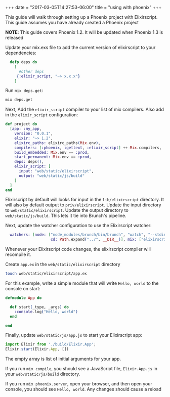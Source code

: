 +++
date = "2017-03-05T14:27:53-06:00"
title = "using with phoenix"
+++

This guide will walk through setting up a Phoenix project with Elixirscript. This guide assumes you have already created a Phoenix project

**NOTE**: This guide covers Phoenix 1.2. It will be updated when Phoenix 1.3 is released

Update your mix.exs file to add the current version of elixirscript to your dependencies:

```elixir
  defp deps do
    [
      #other deps
     {:elixir_script, "~> x.x.x"}
    ]
```

Run `mix deps.get`:

```bash
mix deps.get
```

Next, Add the `elixir_script` compiler to your list of mix compilers. Also add in the `elixir_script` configuration:

```elixir
def project do
  [app: :my_app,
    version: "0.0.1",
    elixir: "~> 1.2",
    elixirc_paths: elixirc_paths(Mix.env),
    compilers: [:phoenix, :gettext, :elixir_script] ++ Mix.compilers,
    build_embedded: Mix.env == :prod,
    start_permanent: Mix.env == :prod,
    deps: deps(),
    elixir_script: [
      input: "web/static/elixirscript",
      output: "web/static/js/build"
    ]
  ]
end
```

Elixirscript by default will looks for input in the `lib/elixirscript` directory. It will also by default output to `priv/elixirscript`. Update the input directory to `web/static/elixirscript`. Update the output directory to `web/static/js/build`. This lets it tie into Brunch's pipeline.

Next, update the watcher configuration to use the Elixirscript watcher:

```elixir
  watchers: [node: ["node_modules/brunch/bin/brunch", "watch", "--stdin",
                    cd: Path.expand("../", __DIR__)], mix: ["elixirscript.watch"]]
```

Whenever your Elixirscript code changes, the elixirscript compiler will recompile it.

Create `app.ex` in the `web/static/elixirscript` directory

```bash
touch web/static/elixirscript/app.ex
```

For this example, write a simple module that will write `Hello, world` to the console on start:

```elixir
defmodule App do

  def start(_type, _args) do
    :console.log("Hello, world")
  end

end
```

Finally, update `web/static/js/app.js` to start your Elixirscript app:

```javascript
import Elixir from './build/Elixir.App';
Elixir.start(Elixir.App, [])
```

The empty array is list of initial arguments for your app.


If you run `mix compile`, you should see a JavaScript file, `Elixir.App.js` in your `web/static/js/build` directory. 

If you run `mix phoenix.server`, open your browser, and then open your console, you should see `Hello, world`. Any changes should cause a reload

